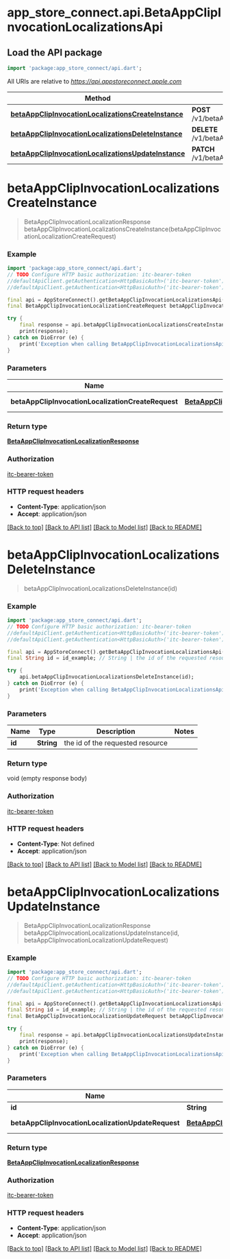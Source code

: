 # app_store_connect.api.BetaAppClipInvocationLocalizationsApi

## Load the API package
```dart
import 'package:app_store_connect/api.dart';
```

All URIs are relative to *https://api.appstoreconnect.apple.com*

Method | HTTP request | Description
------------- | ------------- | -------------
[**betaAppClipInvocationLocalizationsCreateInstance**](BetaAppClipInvocationLocalizationsApi.md#betaappclipinvocationlocalizationscreateinstance) | **POST** /v1/betaAppClipInvocationLocalizations | 
[**betaAppClipInvocationLocalizationsDeleteInstance**](BetaAppClipInvocationLocalizationsApi.md#betaappclipinvocationlocalizationsdeleteinstance) | **DELETE** /v1/betaAppClipInvocationLocalizations/{id} | 
[**betaAppClipInvocationLocalizationsUpdateInstance**](BetaAppClipInvocationLocalizationsApi.md#betaappclipinvocationlocalizationsupdateinstance) | **PATCH** /v1/betaAppClipInvocationLocalizations/{id} | 


# **betaAppClipInvocationLocalizationsCreateInstance**
> BetaAppClipInvocationLocalizationResponse betaAppClipInvocationLocalizationsCreateInstance(betaAppClipInvocationLocalizationCreateRequest)



### Example
```dart
import 'package:app_store_connect/api.dart';
// TODO Configure HTTP basic authorization: itc-bearer-token
//defaultApiClient.getAuthentication<HttpBasicAuth>('itc-bearer-token').username = 'YOUR_USERNAME'
//defaultApiClient.getAuthentication<HttpBasicAuth>('itc-bearer-token').password = 'YOUR_PASSWORD';

final api = AppStoreConnect().getBetaAppClipInvocationLocalizationsApi();
final BetaAppClipInvocationLocalizationCreateRequest betaAppClipInvocationLocalizationCreateRequest = ; // BetaAppClipInvocationLocalizationCreateRequest | BetaAppClipInvocationLocalization representation

try {
    final response = api.betaAppClipInvocationLocalizationsCreateInstance(betaAppClipInvocationLocalizationCreateRequest);
    print(response);
} catch on DioError (e) {
    print('Exception when calling BetaAppClipInvocationLocalizationsApi->betaAppClipInvocationLocalizationsCreateInstance: $e\n');
}
```

### Parameters

Name | Type | Description  | Notes
------------- | ------------- | ------------- | -------------
 **betaAppClipInvocationLocalizationCreateRequest** | [**BetaAppClipInvocationLocalizationCreateRequest**](BetaAppClipInvocationLocalizationCreateRequest.md)| BetaAppClipInvocationLocalization representation | 

### Return type

[**BetaAppClipInvocationLocalizationResponse**](BetaAppClipInvocationLocalizationResponse.md)

### Authorization

[itc-bearer-token](../README.md#itc-bearer-token)

### HTTP request headers

 - **Content-Type**: application/json
 - **Accept**: application/json

[[Back to top]](#) [[Back to API list]](../README.md#documentation-for-api-endpoints) [[Back to Model list]](../README.md#documentation-for-models) [[Back to README]](../README.md)

# **betaAppClipInvocationLocalizationsDeleteInstance**
> betaAppClipInvocationLocalizationsDeleteInstance(id)



### Example
```dart
import 'package:app_store_connect/api.dart';
// TODO Configure HTTP basic authorization: itc-bearer-token
//defaultApiClient.getAuthentication<HttpBasicAuth>('itc-bearer-token').username = 'YOUR_USERNAME'
//defaultApiClient.getAuthentication<HttpBasicAuth>('itc-bearer-token').password = 'YOUR_PASSWORD';

final api = AppStoreConnect().getBetaAppClipInvocationLocalizationsApi();
final String id = id_example; // String | the id of the requested resource

try {
    api.betaAppClipInvocationLocalizationsDeleteInstance(id);
} catch on DioError (e) {
    print('Exception when calling BetaAppClipInvocationLocalizationsApi->betaAppClipInvocationLocalizationsDeleteInstance: $e\n');
}
```

### Parameters

Name | Type | Description  | Notes
------------- | ------------- | ------------- | -------------
 **id** | **String**| the id of the requested resource | 

### Return type

void (empty response body)

### Authorization

[itc-bearer-token](../README.md#itc-bearer-token)

### HTTP request headers

 - **Content-Type**: Not defined
 - **Accept**: application/json

[[Back to top]](#) [[Back to API list]](../README.md#documentation-for-api-endpoints) [[Back to Model list]](../README.md#documentation-for-models) [[Back to README]](../README.md)

# **betaAppClipInvocationLocalizationsUpdateInstance**
> BetaAppClipInvocationLocalizationResponse betaAppClipInvocationLocalizationsUpdateInstance(id, betaAppClipInvocationLocalizationUpdateRequest)



### Example
```dart
import 'package:app_store_connect/api.dart';
// TODO Configure HTTP basic authorization: itc-bearer-token
//defaultApiClient.getAuthentication<HttpBasicAuth>('itc-bearer-token').username = 'YOUR_USERNAME'
//defaultApiClient.getAuthentication<HttpBasicAuth>('itc-bearer-token').password = 'YOUR_PASSWORD';

final api = AppStoreConnect().getBetaAppClipInvocationLocalizationsApi();
final String id = id_example; // String | the id of the requested resource
final BetaAppClipInvocationLocalizationUpdateRequest betaAppClipInvocationLocalizationUpdateRequest = ; // BetaAppClipInvocationLocalizationUpdateRequest | BetaAppClipInvocationLocalization representation

try {
    final response = api.betaAppClipInvocationLocalizationsUpdateInstance(id, betaAppClipInvocationLocalizationUpdateRequest);
    print(response);
} catch on DioError (e) {
    print('Exception when calling BetaAppClipInvocationLocalizationsApi->betaAppClipInvocationLocalizationsUpdateInstance: $e\n');
}
```

### Parameters

Name | Type | Description  | Notes
------------- | ------------- | ------------- | -------------
 **id** | **String**| the id of the requested resource | 
 **betaAppClipInvocationLocalizationUpdateRequest** | [**BetaAppClipInvocationLocalizationUpdateRequest**](BetaAppClipInvocationLocalizationUpdateRequest.md)| BetaAppClipInvocationLocalization representation | 

### Return type

[**BetaAppClipInvocationLocalizationResponse**](BetaAppClipInvocationLocalizationResponse.md)

### Authorization

[itc-bearer-token](../README.md#itc-bearer-token)

### HTTP request headers

 - **Content-Type**: application/json
 - **Accept**: application/json

[[Back to top]](#) [[Back to API list]](../README.md#documentation-for-api-endpoints) [[Back to Model list]](../README.md#documentation-for-models) [[Back to README]](../README.md)

